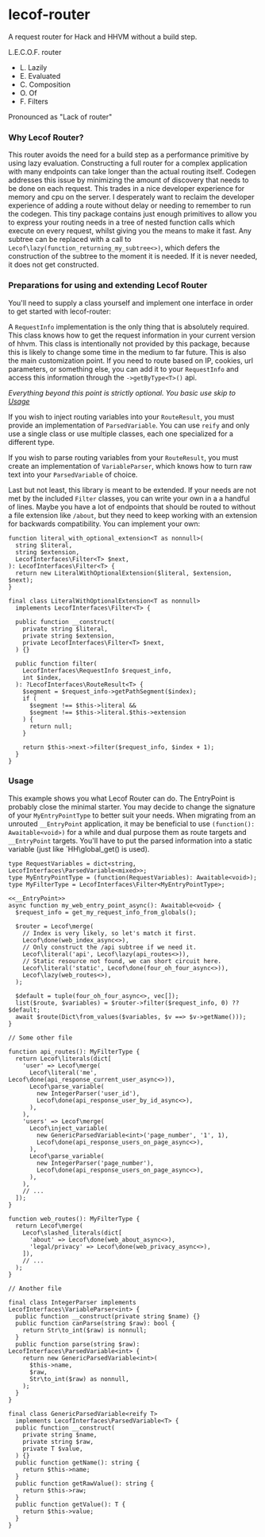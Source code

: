 # lecof-router

A request router for Hack and HHVM without a build step.

L.E.C.O.F. router
 - L. Lazily
 - E. Evaluated 
 - C. Composition 
 - O. Of
 - F. Filters

Pronounced as "Lack of router"

### Why Lecof Router?

This router avoids the need for a build step as a performance primitive by
using lazy evaluation. Constructing a full router for a complex application with
many endpoints can take longer than the actual routing itself. Codegen addresses
this issue by minimizing the amount of discovery that needs to be done on each
request. This trades in a nice developer experience for memory and cpu on the
server. I desperately want to reclaim the developer experience of adding a route
without delay or needing to remember to run the codegen. This tiny package
contains just enough primitives to allow you to express your routing needs in a
tree of nested function calls which execute on every request, whilst giving you
the means to make it fast. Any subtree can be replaced with a call to
`Lecof\lazy(function_returning_my_subtree<>)`, which defers the construction of
the subtree to the moment it is needed. If it is never needed, it does not get
constructed.

### Preparations for using and extending Lecof Router

You'll need to supply a class yourself and implement one interface in order to
get started with lecof-router:

A `RequestInfo` implementation is the only thing that is absolutely required.
This class knows how to get the request information in your current version of
hhvm. This class is intentionally not provided by this package, because this
is likely to change some time in the medium to far future. This is also the main
customization point. If you need to route based on IP, cookies, url parameters,
or something else, you can add it to your `RequestInfo` and access this
information through the `->getByType<T>()` api.

_Everything beyond this point is strictly optional. You basic use skip to [Usage](#Usage)_

If you wish to inject routing variables into your `RouteResult`, you must
provide an implementation of `ParsedVariable`. You can use `reify` and only use
a single class or use multiple classes, each one specialized for a different
type.

If you wish to parse routing variables from your `RouteResult`, you must
create an implementation of `VariableParser`, which knows how to turn raw text
into your `ParsedVariable` of choice.

Last but not least, this library is meant to be extended. If your needs are not
met by the included `Filter` classes, you can write your own in a a handful of
lines. Maybe you have a lot of endpoints that should be routed to without a file
extension like `/about`, but they need to keep working with an extension for
backwards compatibility. You can implement your own:

```HACK
function literal_with_optional_extension<T as nonnull>(
  string $literal,
  string $extension,
  LecofInterfaces\Filter<T> $next,
): LecofInterfaces\Filter<T> {
  return new LiteralWithOptionalExtension($literal, $extension, $next);
}

final class LiteralWithOptionalExtension<T as nonnull>
  implements LecofInterfaces\Filter<T> {

  public function __construct(
    private string $literal,
    private string $extension,
    private LecofInterfaces\Filter<T> $next,
  ) {}

  public function filter(
    LecofInterfaces\RequestInfo $request_info,
    int $index,
  ): ?LecofInterfaces\RouteResult<T> {
    $segment = $request_info->getPathSegment($index);
    if (
      $segment !== $this->literal &&
      $segment !== $this->literal.$this->extension
    ) {
      return null;
    }

    return $this->next->filter($request_info, $index + 1);
  }
}
```

### Usage

This example shows you what Lecof Router can do. The EntryPoint is probably
close the minimal starter. You may decide to change the signature of your
`MyEntryPointType` to better suit your needs. When migrating from an unrouted
`__EntryPoint` application, it may be beneficial to use
`(function(): Awaitable<void>)` for a while and dual purpose them as route
targets and `__EntryPoint` targets. You'll have to put the parsed information
into a static variable (just like `HH\\global_get() is used).

```HACK
type RequestVariables = dict<string, LecofInterfaces\ParsedVariable<mixed>>;
type MyEntryPointType = (function(RequestVariables): Awaitable<void>);
type MyFilterType = LecofInterfaces\Filter<MyEntryPointType>;

<<__EntryPoint>>
async function my_web_entry_point_async(): Awaitable<void> {
  $request_info = get_my_request_info_from_globals();

  $router = Lecof\merge(
    // Index is very likely, so let's match it first.
    Lecof\done(web_index_async<>),
    // Only construct the /api subtree if we need it.
    Lecof\literal('api', Lecof\lazy(api_routes<>)),
    // Static resource not found, we can short circuit here.
    Lecof\literal('static', Lecof\done(four_oh_four_async<>)),
    Lecof\lazy(web_routes<>),
  );

  $default = tuple(four_oh_four_async<>, vec[]);
  list($route, $variables) = $router->filter($request_info, 0) ?? $default;
  await $route(Dict\from_values($variables, $v ==> $v->getName()));
}

// Some other file

function api_routes(): MyFilterType {
  return Lecof\literals(dict[
    'user' => Lecof\merge(
      Lecof\literal('me', Lecof\done(api_response_current_user_async<>)),
      Lecof\parse_variable(
        new IntegerParser('user_id'),
        Lecof\done(api_response_user_by_id_async<>),
      ),
    ),
    'users' => Lecof\merge(
      Lecof\inject_variable(
        new GenericParsedVariable<int>('page_number', '1', 1),
        Lecof\done(api_response_users_on_page_async<>),
      ),
      Lecof\parse_variable(
        new IntegerParser('page_number'),
        Lecof\done(api_response_users_on_page_async<>),
      ),
    ),
    // ...
  ]);
}

function web_routes(): MyFilterType {
  return Lecof\merge(
    Lecof\slashed_literals(dict[
      'about' => Lecof\done(web_about_async<>),
      'legal/privacy' => Lecof\done(web_privacy_async<>),
    ]),
    // ...
  );
}

// Another file

final class IntegerParser implements LecofInterfaces\VariableParser<int> {
  public function __construct(private string $name) {}
  public function canParse(string $raw): bool {
    return Str\to_int($raw) is nonnull;
  }
  public function parse(string $raw): LecofInterfaces\ParsedVariable<int> {
    return new GenericParsedVariable<int>(
      $this->name,
      $raw,
      Str\to_int($raw) as nonnull,
    );
  }
}

final class GenericParsedVariable<reify T>
  implements LecofInterfaces\ParsedVariable<T> {
  public function __construct(
    private string $name,
    private string $raw,
    private T $value,
  ) {}
  public function getName(): string {
    return $this->name;
  }
  public function getRawValue(): string {
    return $this->raw;
  }
  public function getValue(): T {
    return $this->value;
  }
}
```